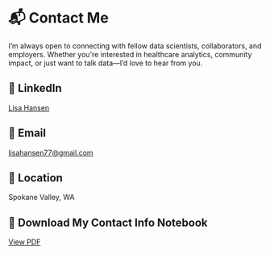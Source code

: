 # 📬 Contact Me

I’m always open to connecting with fellow data scientists, collaborators, and employers. Whether you're interested in healthcare analytics, community impact, or just want to talk data—I’d love to hear from you.

## 🔗 LinkedIn  
[Lisa Hansen](https://www.linkedin.com/in/lisa-hansen-839379217)

## 📧 Email  
lisahansen77@gmail.com

## 📍 Location  
Spokane Valley, WA

## 📄 Download My Contact Info Notebook  
[View PDF](LisaHansen_ContactInfo.pdf)

